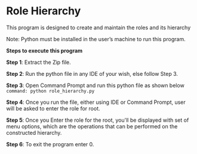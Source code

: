 # Role Hierarchy

This program is designed to create and maintain the roles and its hierarchy

Note: Python must be installed in the user’s machine to run this program.

**Steps to execute this program**


**Step 1**: Extract the Zip file.  

**Step 2**: Run the python file in any IDE of your wish, else follow Step 3.  

**Step 3**: Open Command Prompt and run this python file as shown below  
                  `command: python role_hierarchy.py`  

**Step 4**: Once you run the file, either using IDE or Command Prompt, user will be asked to enter the role for root. 

**Step 5**: Once you Enter the role for the root, you'll be displayed with set of menu options, which are the operations that can be performed on the constructed hierarchy.  

**Step 6**: To exit the program enter 0.  
